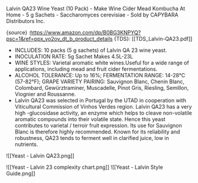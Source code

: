 Lalvin QA23 Wine Yeast (10 Pack) - Make Wine Cider Mead Kombucha At Home - 5 g Sachets - Saccharomyces cerevisiae - Sold by CAPYBARA Distributors Inc.

{source} :https://www.amazon.com/dp/B0BG3KNPYQ?psc=1&ref=ppx_yo2ov_dt_b_product_details
{TDS}: [[TDS_Lalvin-QA23.pdf]]

-   INCLUDES: 10 packs (5 g sachets) of Lalvin QA 23 wine yeast.
-   INOCULATION RATE: 5g Sachet Makes 4.5L-23L
-   WINE STYLES: Varietal aromatic white wines.Useful for a wide range of applications, including mead and fruit cider fermentations.
-   ALCOHOL TOLERANCE: Up to 16%; FERMENTATION RANGE: 14-28°C (57-82°F); GRAPE VARIETY PAIRING: Sauvignon Blanc, Chenin Blanc, Colombard, Gewürztraminer, Muscadelle, Pinot Gris, Riesling, Semillon, Viognier and Roussanne.
-   Lalvin QA23 was selected in Portugal by the UTAD in cooperation with Viticultural Commission of Vinhos Verdes region. Lalvin QA23 has a very high -glucosidase activity, an enzyme which helps to cleave non-volatile aromatic compounds into their volatile state. Hence this yeast contributes to varietal / terroir fruit expression. Its use for Sauvignon Blanc is therefore highly recommended. Known for its reliability and robustness, QA23 tends to ferment well in clarified juice, low in nutrients.

![[Yeast - Lalvin QA23.png]]

![[Yeast - Lalvin 23 complexity chart.png]]
![[Yeast - Lalvin Style Guide.png]]